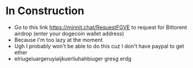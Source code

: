 # In Construction
 - Go to this link https://minnit.chat/RequestFGVE to request for Bittorent airdrop (enter your dogecoin wallet address)
 - Because I'm too lazy at the moment
 - Ugh I probably won't be able to do this cuz I don't have paypal to get ether
 - elriugeiuargeruyiaijkuerliuhahbiuger gresg erdg
